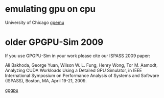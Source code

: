 # emulating gpu on cpu

University of Chicago
[gpemu](https://github.com/mengwanguc/gpemu/tree/main/examples/imagenet)

# older GPGPU-Sim 2009
If you use GPGPU-Sim in your work please cite our ISPASS 2009 paper:

Ali Bakhoda, George Yuan, Wilson W. L. Fung, Henry Wong, Tor M. Aamodt, 
Analyzing CUDA Workloads Using a Detailed GPU Simulator, in IEEE International
Symposium on Performance Analysis of Systems and Software (ISPASS), Boston, MA,
April 19-21, 2009.

[gpgpu](http://gpgpu-sim.org/manual/index.php/Main_Page)